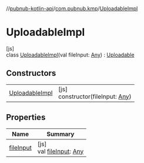//[pubnub-kotlin-api](../../../index.md)/[com.pubnub.kmp](../index.md)/[UploadableImpl](index.md)

# UploadableImpl

[js]\
class [UploadableImpl](index.md)(val fileInput: [Any](https://kotlinlang.org/api/latest/jvm/stdlib/kotlin/-any/index.html)) : [Uploadable](../-uploadable/index.md)

## Constructors

| | |
|---|---|
| [UploadableImpl](-uploadable-impl.md) | [js]<br>constructor(fileInput: [Any](https://kotlinlang.org/api/latest/jvm/stdlib/kotlin/-any/index.html)) |

## Properties

| Name | Summary |
|---|---|
| [fileInput](../-uploadable/file-input.md) | [js]<br>val [fileInput](../-uploadable/file-input.md): [Any](https://kotlinlang.org/api/latest/jvm/stdlib/kotlin/-any/index.html) |
